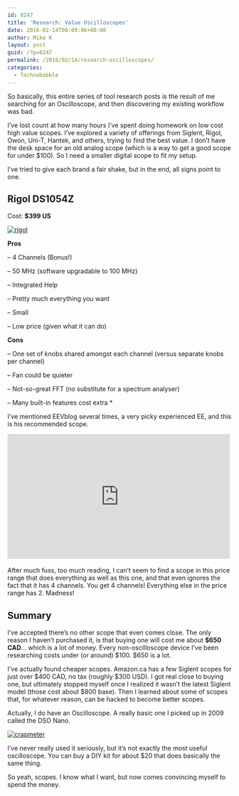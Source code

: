 ```yaml
---
id: 8247
title: 'Research: Value Oscilloscopes'
date: 2016-02-14T00:09:06+00:00
author: Mike K
layout: post
guid: /?p=8247
permalink: /2016/02/14/research-oscilloscopes/
categories:
  - Technobabble
---
```

So basically, this entire series of tool research posts is the result of me searching for an Oscilloscope, and then discovering my existing workflow was bad. 

I&#8217;ve lost count at how many hours I&#8217;ve spent doing homework on low cost high value scopes. I&#8217;ve explored a variety of offerings from Siglent, Rigol, Owon, Uni-T, Hantek, and others, trying to find the best value. I don&#8217;t have the desk space for an old analog scope (which is a way to get a good scope for under $100). So I need a smaller digital scope to fit my setup.

I&#8217;ve tried to give each brand a fair shake, but in the end, all signs point to one.

## Rigol DS1054Z

Cost: **$399 US**

<a href="/wp-content/uploads/2016/02/rigol.jpg" rel="attachment wp-att-8248"><img src="/wp-content/uploads/2016/02/rigol-450x338.jpg" alt="rigol" width="450" height="338" class="aligncenter size-medium wp-image-8248" srcset="/wp-content/uploads/2016/02/rigol-450x338.jpg 450w, /wp-content/uploads/2016/02/rigol-640x480.jpg 640w, /wp-content/uploads/2016/02/rigol.jpg 970w" sizes="(max-width: 450px) 100vw, 450px" /></a>

**Pros**
  
&#8211; 4 Channels (Bonus!)
  
&#8211; 50 MHz (software upgradable to 100 MHz)
  
&#8211; Integrated Help
  
&#8211; Pretty much everything you want
  
&#8211; Small
  
&#8211; Low price (given what it can do)

**Cons**
  
&#8211; One set of knobs shared amongst each channel (versus separate knobs per channel)
  
&#8211; Fan could be quieter
  
&#8211; Not-so-great FFT (no substitute for a spectrum analyser)
  
&#8211; Many built-in features cost extra *

I&#8217;ve mentioned EEVblog several times, a very picky experienced EE, and this is his recommended scope.

<iframe width="500" height="281" src="https://www.youtube.com/embed/ETCOhzU1O5A?feature=oembed" frameborder="0" allowfullscreen></iframe>

After much fuss, too much reading, I can&#8217;t seem to find a scope in this price range that does everything as well as this one, and that even ignores the fact that it has 4 channels. You get 4 channels! Everything else in the price range has 2. Madness!

## Summary

I&#8217;ve accepted there&#8217;s no other scope that even comes close. The only reason I haven&#8217;t purchased it, is that buying one will cost me about **$650 CAD**&#8230; which is a lot of money. Every non-oscilloscope device I&#8217;ve been researching costs under (or around) $100. $650 is a lot.

I&#8217;ve actually found cheaper scopes. Amazon.ca has a few Siglent scopes for just over $400 CAD, no tax (roughly $300 USD). I got real close to buying one, but ultimately stopped myself once I realized it wasn&#8217;t the latest Siglent model (those cost about $800 base). Then I learned about some of scopes that, for whatever reason, can be hacked to become better scopes.

Actually, I do have an Oscilloscope. A really basic one I picked up in 2009 called the DSO Nano.

<a href="/wp-content/uploads/2016/02/crapmeter.jpg" rel="attachment wp-att-8256"><img src="/wp-content/uploads/2016/02/crapmeter-450x337.jpg" alt="crapmeter" width="450" height="337" class="aligncenter size-medium wp-image-8256" srcset="/wp-content/uploads/2016/02/crapmeter-450x337.jpg 450w, /wp-content/uploads/2016/02/crapmeter-640x480.jpg 640w, /wp-content/uploads/2016/02/crapmeter.jpg 911w" sizes="(max-width: 450px) 100vw, 450px" /></a>

I&#8217;ve never really used it seriously, but it&#8217;s not exactly the most useful oscilloscope. You can buy a DIY kit for about $20 that does basically the same thing.

So yeah, scopes. I know what I want, but now comes convincing myself to spend the money.